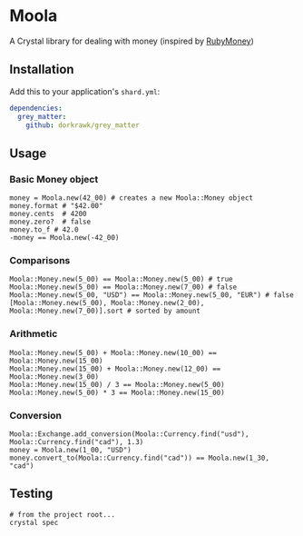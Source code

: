 # Moola
A Crystal library for dealing with money (inspired by [RubyMoney](https://github.com/RubyMoney/money))

## Installation

Add this to your application's `shard.yml`:

```yaml
dependencies:
  grey_matter:
    github: dorkrawk/grey_matter
```

## Usage

### Basic Money object
```
money = Moola.new(42_00) # creates a new Moola::Money object
money.format # "$42.00"
money.cents  # 4200
money.zero?  # false
money.to_f # 42.0
-money == Moola.new(-42_00)
```

### Comparisons
```
Moola::Money.new(5_00) == Moola::Money.new(5_00) # true
Moola::Money.new(5_00) == Moola::Money.new(7_00) # false
Moola::Money.new(5_00, "USD") == Moola::Money.new(5_00, "EUR") # false
[Moola::Money.new(5_00), Moola::Money.new(2_00), Moola::Money.new(7_00)].sort # sorted by amount
```

### Arithmetic
```
Moola::Money.new(5_00) + Moola::Money.new(10_00) == Moola::Money.new(15_00)
Moola::Money.new(15_00) + Moola::Money.new(12_00) == Moola::Money.new(3_00)
Moola::Money.new(15_00) / 3 == Moola::Money.new(5_00)
Moola::Money.new(5_00) * 3 == Moola::Money.new(15_00)
```

### Conversion
```
Moola::Exchange.add_conversion(Moola::Currency.find("usd"), Moola::Currency.find("cad"), 1.3)
money = Moola.new(1_00, "USD")
money.convert_to(Moola::Currency.find("cad")) == Moola.new(1_30, "cad")
```

## Testing

```
# from the project root...
crystal spec
```
